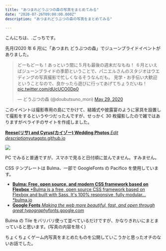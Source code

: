 ```yaml
---
title: "あつまれどうぶつの森の写真をまとめてみる"
date: "2020-07-26T09:00:00.000Z"
description: "あつまれどうぶつの森の写真をまとめてみる"

---
```


こんにちは、.ごっちです。

先月(2020 年 6 月)に「あつまれ どうぶつの森」でジューンブライドイベントがありました。

<blockquote class="twitter-tweet"><p lang="ja" dir="ltr">どーもどーも！あっという間に５月も最後の週末だなもね！&#13;６月といえばジューンブライドの季節ということで、パニエルさんのスタジオはウエディングの写真撮影で忙しくなるそうなんだも。&#13;見学・お手伝い大歓迎ということなので、良かったら遊びに行ってあげてちょうだいね！ <a href="https://t.co/dUcUCO0Dp0">pic.twitter.com/dUcUCO0Dp0</a></p>&mdash; どうぶつの森 (@doubutsuno_mori) <a href="https://twitter.com/doubutsuno_mori/status/1266202911266258945?ref_src=twsrc%5Etfw">May 29, 2020</a></blockquote>

このイベントは撮影専用の島にでかけて、結婚式や披露宴のように家具を設置して撮影をするというやつだったんですが、せっかく 30 枚撮影したので雑ではありますがペライチのサイトを作成しました。

[**Reese(リサ) and Cyrus(カイゾー) Wedding Photos** *Edit description*yutagoto.github.io](https://yutagoto.github.io/AnimalCrossingJuneBridePhotos2020/)

![](https://cdn-images-1.medium.com/max/2740/0*7SnfuetQ4kF4b8Nc.png)

PC でみると普通ですが、スマホで見ると日付順に並んでません。すみません。

CSS テンプレートは Bulma、一部で GoogleFonts の Pacifico を使用しています。

- [**Bulma: Free, open source, and modern CSS framework based on Flexbox** *Bulma is a free, open source CSS framework based on Flexbox and built with Sass. It's 100% responsive, fully modular…*bulma.io](https://bulma.io/)
- [**Google Fonts** *Making the web more beautiful, fast, and open through great typography*fonts.google.com](https://fonts.google.com/specimen/Pacifico)

Bulma の Tile をバリバリ使って並べているだけですが、かなりきれいにまとまっていると思います。(写真の内容を除く)

ちょくちょくゲーム内写真をまとめたものを公開していこうかと思ったオチのないお話でした。
